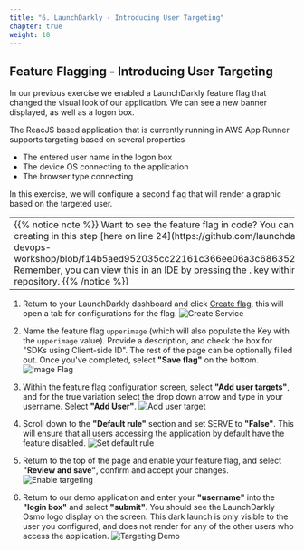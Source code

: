 ```yaml
---
title: "6. LaunchDarkly - Introducing User Targeting"
chapter: true
weight: 18
---
```


## Feature Flagging - Introducing User Targeting 

In our previous exercise we enabled a LaunchDarkly feature flag that changed the visual look of our application. We can see a new banner displayed, as well as a logon box. 

The ReacJS based application that is currently running in AWS App Runner supports targeting based on several properties 

- The entered user name in the logon box 
- The device OS connecting to the application
- The browser type connecting 

In this exercise, we will configure a second flag that will render a graphic based on the targeted user.

<table class="credit">
<tr class="credit"><td class="credit" style="width:100%">
{{% notice note %}}
Want to see the feature flag in code? You can see the flag we are creating in this step [here on line 24](https://github.com/launchdarkly-labs/ld-aws-devops-workshop/blob/f14b5aed952035cc22161c366ee06a3c686352ba/src/App.js#L24). Remember, you can view this in an IDE by pressing the . key within the GitHub repository. 
{{% /notice %}}
</td></tr>
</table>

1. Return to your LaunchDarkly dashboard and click [Create flag](https://app.launchdarkly.com/default/test/features/new), this will open a tab for configurations for the flag. 
![Create Service](/images/setup/create-flag-1.png)

1. Name the feature flag `upperimage` (which will also populate the Key with the `upperimage` value). Provide a description, and check the box for "SDKs using Client-side ID". The rest of the page can be optionally filled out. Once you've completed, select **"Save flag"** on the bottom.
![Image Flag](/images/setup/image-target-1.png)

1. Within the feature flag configuration screen, select **"Add user targets"**, and for the true variation select the drop down arrow and type in your username. Select **"Add User"**. 
![Add user target](/images/setup/user-target-1.png)
 

1. Scroll down to the **"Default rule"** section and set SERVE to **"False"**. This will ensure that all users accessing the application by default have the feature disabled. 
![Set default rule](/images/setup/user-target-2.png)

1. Return to the top of the page and enable your feature flag, and select **"Review and save"**, confirm and accept your changes. 
![Enable targeting](/images/setup/user-target-3-enable.gif)

1. Return to our demo application and enter your **"username"** into the **"login box"** and select **"submit"**. You should see the LaunchDarkly Osmo logo display on the screen. This dark launch is only visible to the user you configured, and does not render for any of the other users who access the application. 
![Targeting Demo](/images/setup/targeting-demo.gif)